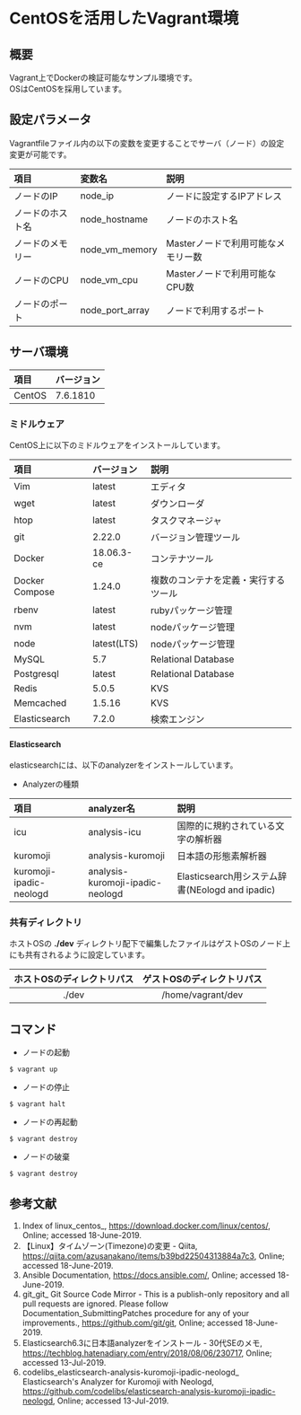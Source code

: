 # CentOSを活用したVagrant環境

## 概要

Vagrant上でDockerの検証可能なサンプル環境です。<br>
OSはCentOSを採用しています。

## 設定パラメータ

Vagrantfileファイル内の以下の変数を変更することでサーバ（ノード）の設定変更が可能です。

| 項目 |変数名 | 説明 |
| :--- | :--- | :--- |
| ノードのIP | node_ip | ノードに設定するIPアドレス |
| ノードのホスト名 | node_hostname | ノードのホスト名 |
| ノードのメモリー | node_vm_memory | Masterノードで利用可能なメモリー数 |
| ノードのCPU | node_vm_cpu | Masterノードで利用可能なCPU数 |
| ノードのポート | node_port_array | ノードで利用するポート |

## サーバ環境

| 項目 | バージョン |
| :--- | :--- |
| CentOS | 7.6.1810 |

### ミドルウェア

CentOS上に以下のミドルウェアをインストールしています。

| 項目 | バージョン | 説明 |
| :--- | :--- | :--- |
| Vim | latest | エディタ |
| wget | latest | ダウンローダ |
| htop | latest | タスクマネージャ |
| git | 2.22.0 | バージョン管理ツール |
| Docker | 18.06.3-ce | コンテナツール |
| Docker Compose | 1.24.0 | 複数のコンテナを定義・実行するツール |
| rbenv | latest | rubyパッケージ管理 |
| nvm | latest | nodeパッケージ管理 |
| node | latest(LTS) | nodeパッケージ管理 |
| MySQL | 5.7 | Relational Database |
| Postgresql | latest | Relational Database |
| Redis | 5.0.5 | KVS |
| Memcached | 1.5.16 | KVS |
| Elasticsearch | 7.2.0 | 検索エンジン |

#### Elasticsearch

elasticsearchには、以下のanalyzerをインストールしています。

* Analyzerの種類

| 項目 | analyzer名 | 説明 |
| :--- | :--- | :--- |
| icu | analysis-icu | 国際的に規約されている文字の解析器 |
| kuromoji | analysis-kuromoji | 日本語の形態素解析器 |
| kuromoji-ipadic-neologd | analysis-kuromoji-ipadic-neologd | Elasticsearch用システム辞書(NEologd and ipadic) |

### 共有ディレクトリ

ホストOSの **./dev** ディレクトリ配下で編集したファイルはゲストOSのノード上にも共有されるように設定しています。

| ホストOSのディレクトリパス | ゲストOSのディレクトリパス |
| :---: | :---: |
| ./dev | /home/vagrant/dev |

## コマンド

* ノードの起動

```
$ vagrant up
```

* ノードの停止

```
$ vagrant halt
```

* ノードの再起動

```
$ vagrant destroy
```

* ノードの破棄

```
$ vagrant destroy
```

## 参考文献

1. Index of linux_centos_, https://download.docker.com/linux/centos/, Online; accessed 18-June-2019.
2. 【Linux】タイムゾーン(Timezone)の変更 - Qiita, https://qiita.com/azusanakano/items/b39bd22504313884a7c3, Online; accessed 18-June-2019.
3. Ansible Documentation, https://docs.ansible.com/, Online; accessed 18-June-2019.
4. git_git_ Git Source Code Mirror - This is a publish-only repository and all pull requests are ignored. Please follow Documentation_SubmittingPatches procedure for any of your improvements., https://github.com/git/git, Online; accessed 18-June-2019.
5. Elasticsearch6.3に日本語analyzerをインストール - 30代SEのメモ, https://techblog.hatenadiary.com/entry/2018/08/06/230717, Online; accessed 13-Jul-2019.
6. codelibs_elasticsearch-analysis-kuromoji-ipadic-neologd_ Elasticsearch's Analyzer for Kuromoji with Neologd, https://github.com/codelibs/elasticsearch-analysis-kuromoji-ipadic-neologd, Online; accessed 13-Jul-2019.
